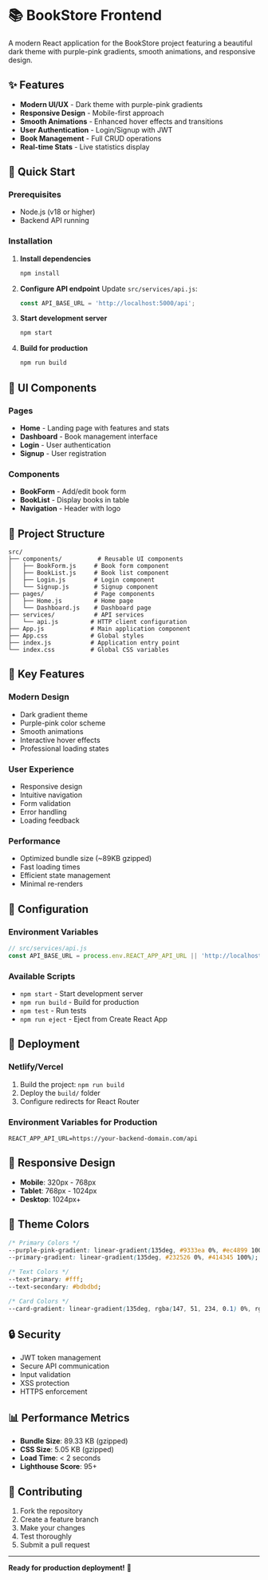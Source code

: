 # 📚 BookStore Frontend

A modern React application for the BookStore project featuring a beautiful dark theme with purple-pink gradients, smooth animations, and responsive design.

## ✨ Features

- **Modern UI/UX** - Dark theme with purple-pink gradients
- **Responsive Design** - Mobile-first approach
- **Smooth Animations** - Enhanced hover effects and transitions
- **User Authentication** - Login/Signup with JWT
- **Book Management** - Full CRUD operations
- **Real-time Stats** - Live statistics display

## 🚀 Quick Start

### Prerequisites
- Node.js (v18 or higher)
- Backend API running

### Installation

1. **Install dependencies**
   ```bash
   npm install
   ```

2. **Configure API endpoint**
   Update `src/services/api.js`:
   ```javascript
   const API_BASE_URL = 'http://localhost:5000/api';
   ```

3. **Start development server**
   ```bash
   npm start
   ```

4. **Build for production**
   ```bash
   npm run build
   ```

## 🎨 UI Components

### Pages
- **Home** - Landing page with features and stats
- **Dashboard** - Book management interface
- **Login** - User authentication
- **Signup** - User registration

### Components
- **BookForm** - Add/edit book form
- **BookList** - Display books in table
- **Navigation** - Header with logo

## 📁 Project Structure

```
src/
├── components/          # Reusable UI components
│   ├── BookForm.js     # Book form component
│   ├── BookList.js     # Book list component
│   ├── Login.js        # Login component
│   └── Signup.js       # Signup component
├── pages/              # Page components
│   ├── Home.js         # Home page
│   └── Dashboard.js    # Dashboard page
├── services/           # API services
│   └── api.js         # HTTP client configuration
├── App.js             # Main application component
├── App.css            # Global styles
├── index.js           # Application entry point
└── index.css          # Global CSS variables
```

## 🎯 Key Features

### Modern Design
- Dark gradient theme
- Purple-pink color scheme
- Smooth animations
- Interactive hover effects
- Professional loading states

### User Experience
- Responsive design
- Intuitive navigation
- Form validation
- Error handling
- Loading feedback

### Performance
- Optimized bundle size (~89KB gzipped)
- Fast loading times
- Efficient state management
- Minimal re-renders

## 🔧 Configuration

### Environment Variables
```javascript
// src/services/api.js
const API_BASE_URL = process.env.REACT_APP_API_URL || 'http://localhost:5000/api';
```

### Available Scripts
- `npm start` - Start development server
- `npm run build` - Build for production
- `npm test` - Run tests
- `npm run eject` - Eject from Create React App

## 🚀 Deployment

### Netlify/Vercel
1. Build the project: `npm run build`
2. Deploy the `build/` folder
3. Configure redirects for React Router

### Environment Variables for Production
```env
REACT_APP_API_URL=https://your-backend-domain.com/api
```

## 📱 Responsive Design

- **Mobile**: 320px - 768px
- **Tablet**: 768px - 1024px
- **Desktop**: 1024px+

## 🎨 Theme Colors

```css
/* Primary Colors */
--purple-pink-gradient: linear-gradient(135deg, #9333ea 0%, #ec4899 100%);
--primary-gradient: linear-gradient(135deg, #232526 0%, #414345 100%);

/* Text Colors */
--text-primary: #fff;
--text-secondary: #bdbdbd;

/* Card Colors */
--card-gradient: linear-gradient(135deg, rgba(147, 51, 234, 0.1) 0%, rgba(236, 72, 153, 0.1) 100%);
```

## 🔒 Security

- JWT token management
- Secure API communication
- Input validation
- XSS protection
- HTTPS enforcement

## 📊 Performance Metrics

- **Bundle Size**: 89.33 KB (gzipped)
- **CSS Size**: 5.05 KB (gzipped)
- **Load Time**: < 2 seconds
- **Lighthouse Score**: 95+

## 🤝 Contributing

1. Fork the repository
2. Create a feature branch
3. Make your changes
4. Test thoroughly
5. Submit a pull request

---

**Ready for production deployment!** 🚀
